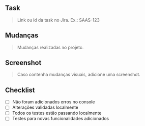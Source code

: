 ## Task
> Link ou id da task no Jira. Ex.: SAAS-123

## Mudanças
> Mudanças realizadas no projeto.

## Screenshot
> Caso contenha mudanças visuais, adicione uma screenshot.

## Checklist
- [ ] Não foram adicionados erros no console
- [ ] Alterações validadas localmente
- [ ] Todos os testes estão passando localmente
- [ ] Testes para novas funcionalidades adicionados
